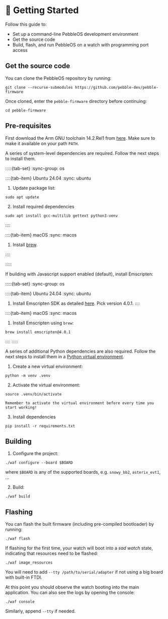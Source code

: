 # 🚀 Getting Started

Follow this guide to:

- Set up a command-line PebbleOS development environment
- Get the source code
- Build, flash, and run PebbleOS on a watch with programming port access

## Get the source code

You can clone the PebbleOS repository by running:

```shell
git clone --recurse-submodules https://github.com/pebble-dev/pebble-firmware
```

Once cloned, enter the `pebble-firmware` directory before continuing:

```shell
cd pebble-firmware
```

## Pre-requisites

First download the Arm GNU toolchain 14.2.Rel1 from [here](https://developer.arm.com/downloads/-/arm-gnu-toolchain-downloads).
Make sure to make it available on your path `PATH`.

A series of system-level dependencies are required.
Follow the next steps to install them.

:::::{tab-set}
:sync-group: os

::::{tab-item} Ubuntu 24.04
:sync: ubuntu

1. Update package list:

```shell
sudo apt update
```

2. Install required dependencies

```shell
sudo apt install gcc-multilib gettext python3-venv
```

::::

::::{tab-item} macOS
:sync: macos

1. Install [brew](https://brew.sh/).

::::

:::::

If building with Javascript support enabled (default), install Emscripten:

:::::{tab-set}
:sync-group: os

::::{tab-item} Ubuntu 24.04
:sync: ubuntu

1. Install Emscripten SDK as detailed [here](https://github.com/emscripten-core/emsdk).
   Pick version 4.0.1.
::::

::::{tab-item} macOS
:sync: macos

1. Install Emscripten using `brew`:

```shell
brew install emscripten@4.0.1
```

::::
:::::

A series of additional Python dependencies are also required.
Follow the next steps to install them in a [Python virtual environment](https://docs.python.org/3/library/venv.html).

1. Create a new virtual environment:

```shell
python -m venv .venv
```

2. Activate the virtual environment:

```shell
source .venv/bin/activate
```

```{tip}
Remember to activate the virtual environment before every time you start working!
```

3. Install dependencies

```shell
pip install -r requirements.txt
```

## Building

1. Configure the project:

```shell
./waf configure --board $BOARD
```

where `$BOARD` is any of the supported boards, e.g. `snowy_bb2`, `asterix_evt1`, ...

2. Build:

```shell
./waf build
```

## Flashing

You can flash the built firmware (including pre-compiled bootloader) by running:

```shell
./waf flash
```

If flashing for the first time, your watch will boot into a _sad watch_ state, indicating that resources need to be flashed:

```shell
./waf image_resources
```

You will need to add `--tty /path/to/serial/adapter` if not using a big board with built-in FTDI.

At this point you should observe the watch booting into the main application.
You can also see the logs by opening the console:

```shell
./waf console
```

Similarly, append `--tty` if needed.
